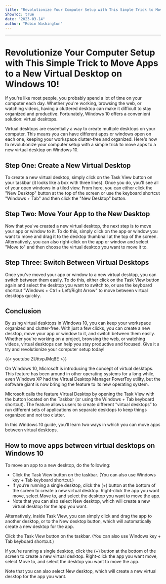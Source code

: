 ```yaml
---
title: "Revolutionize Your Computer Setup with This Simple Trick to Move Apps to a New Virtual Desktop on Windows 10!"
ShowToc: true 
date: "2023-03-14"
author: "Robin Washington"
---
```

*****
# Revolutionize Your Computer Setup with This Simple Trick to Move Apps to a New Virtual Desktop on Windows 10!

If you're like most people, you probably spend a lot of time on your computer each day. Whether you're working, browsing the web, or watching videos, having a cluttered desktop can make it difficult to stay organized and productive. Fortunately, Windows 10 offers a convenient solution: virtual desktops.

Virtual desktops are essentially a way to create multiple desktops on your computer. This means you can have different apps or windows open on each one, keeping your workspace clutter-free and organized. Here's how to revolutionize your computer setup with a simple trick to move apps to a new virtual desktop on Windows 10.

## Step One: Create a New Virtual Desktop

To create a new virtual desktop, simply click on the Task View button on your taskbar (it looks like a box with three lines). Once you do, you'll see all of your open windows in a tiled view. From here, you can either click the "New Desktop" button at the top of the screen or use the keyboard shortcut "Windows + Tab" and then click the "New Desktop" button.

## Step Two: Move Your App to the New Desktop

Now that you've created a new virtual desktop, the next step is to move your app or window to it. To do this, simply click on the app or window you want to move and drag it to the desktop thumbnail at the top of the screen. Alternatively, you can also right-click on the app or window and select "Move to" and then choose the virtual desktop you want to move it to.

## Step Three: Switch Between Virtual Desktops

Once you've moved your app or window to a new virtual desktop, you can switch between them easily. To do this, either click on the Task View button again and select the desktop you want to switch to, or use the keyboard shortcut "Windows + Ctrl + Left/Right Arrow" to move between virtual desktops quickly.

## Conclusion

By using virtual desktops in Windows 10, you can keep your workspace organized and clutter-free. With just a few clicks, you can create a new desktop, move your app or window to it, and switch between them easily. Whether you're working on a project, browsing the web, or watching videos, virtual desktops can help you stay productive and focused. Give it a try and revolutionize your computer setup today!

{{< youtube ZUttvpJMq8E >}} 



On Windows 10, Microsoft is introducing the concept of virtual desktops. This feature has been around in other operating systems for a long while, even Windows XP had the Virtual Desktop Manager PowerToy utility, but the software giant is now bringing the feature to its new operating system.
 
Microsoft calls the feature Virtual Desktop by opening the Task View with the button located on the Taskbar (or using the Windows + Tab keyboard shortcut). The feature allows users to create different “virtual desktops” to run different sets of applications on separate desktops to keep things organized and not too clutter.
 
In this Windows 10 guide, you’ll learn two ways in which you can move apps between virtual desktops.
 
## How to move apps between virtual desktops on Windows 10
 
To move an app to a new desktop, do the following:
 
- Click the Task View button on the taskbar. (You can also use Windows key + Tab keyboard shortcut.)
 - If you’re running a single desktop, click the (+) button at the bottom of the screen to create a new virtual desktop. Right-click the app you want move, select Move to, and select the desktop you want to move the app.
 - Note that you can also select New desktop, which will create a new virtual desktop for the app you want.

 
Alternatively, inside Task View, you can simply click and drag the app to another desktop, or to the New desktop button, which will automatically create a new desktop for the app.
 
Click the Task View button on the taskbar. (You can also use Windows key + Tab keyboard shortcut.)
 

 
If you’re running a single desktop, click the (+) button at the bottom of the screen to create a new virtual desktop. Right-click the app you want move, select Move to, and select the desktop you want to move the app.
 
Note that you can also select New desktop, which will create a new virtual desktop for the app you want.





